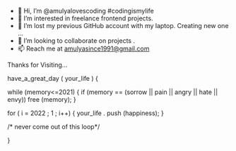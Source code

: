 - 👋 Hi, I’m @amulyalovescoding #codingismylife
- 👀 I’m interested in freelance frontend projects.
- 🌱 I’m lost my previous GitHub account with my laptop. Creating new one ...
- 💞️ I’m looking to collaborate on projects .
- 📫 Reach me at amulyasince1991@gmail.com

Thanks for Visiting...

have_a_great_day ( your_life )
{

while (memory<=2021)
{
if (memory == (sorrow || pain || angry || hate || envy))
free (memory);
}

for ( i = 2022 ; 1 ; i++)
{
your_life . push (happiness);
}

/* never come out of this loop*/

}
